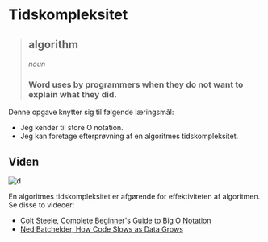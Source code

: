 # Tidskompleksitet
> ## **algorithm**
> *noun*
> ### Word uses by programmers when they do not want to explain what they did.

Denne opgave knytter sig til følgende læringsmål:
* Jeg kender til store O notation.
* Jeg kan foretage efterprøvning af en algoritmes tidskompleksitet.

## Viden
![d](https://en.wikipedia.org/wiki/Time_complexity#/media/File:Comparison_computational_complexity.svg "f")

En algoritmes tidskompleksitet er afgørende for effektiviteten af algoritmen. Se disse to videoer:
* [Colt Steele, Complete Beginner's Guide to Big O Notation](https://www.youtube.com/watch?v=kS_gr2_-ws8)
* [Ned Batchelder, How Code Slows as Data Grows](https://www.youtube.com/watch?v=Ee0HzlnIYWQ)
